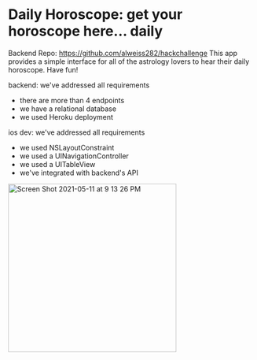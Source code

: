 
# Daily Horoscope: get your horoscope here... daily
 Backend Repo: https://github.com/alweiss282/hackchallenge
 This app provides a simple interface for all of the astrology lovers to hear their daily horoscope. Have fun!

backend: we've addressed all requirements
- there are more than 4 endpoints
- we have a relational database
- we used Heroku deployment

ios dev: we've addressed all requirements
- we used NSLayoutConstraint
- we used a UINavigationController
- we used a UITableView
- we've integrated with backend's API

<img width="342" alt="Screen Shot 2021-05-11 at 9 13 26 PM" src="https://user-images.githubusercontent.com/34355275/117903711-0eee3080-b29e-11eb-8f0b-416357a73312.png">
